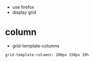 - use firefox
- display grid

# column

- grid-template-columns

```
grid-template-columns: 200px 150px 20%
```
